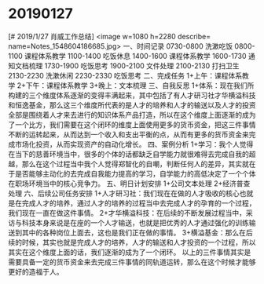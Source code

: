 # 20190127

[# 2019/1/27 肖威工作总结]
<image w=1080 h=2280 describe= name=Notes_1548604186685.jpg>
一、时间记录
0730-0800 洗漱吃饭
0800-1100 课程体系教学
1100-1400 吃饭休息
1400-1600 课程体系教学
1600-1730 通知文档梳理
1730-1900 吃饭思考
1900-2100 文件处理
2100-2130 打扫卫生
2130-2230 洗漱休闲
2230-2330 吃饭思考
二、完成任务
1+上午：课程体系教学
2+下午：课程体系教学
3+晚上：文本梳理
三、自我反思
1+体系：现在我们所构建的三个维度体系逐渐的变得丰满起来，其中包括了有人才研习社才华横溢科技和恒逸基金，那么这三个维度所代表的是人才的培养和人才的输送以及人才的投资全部是围绕着人才来去进行的知识体系产品打造，所以在这个维度上面逐渐的成为了一个比方，我们需要在这个闭环的维度上面使用更多的货币资金，把这三件事情不断的运转起来，从而达到一个收入和支出平衡的点，从而有更多的货币资金来完成市场化投资，从而实现资产的自动化增长。
四、案例分析
1+学习：我个人觉得在当下的慈善环境当中，很多的个体的话都缺乏自学能力就很难得去完成自我的超越，那么在这个过程当中我个人觉得郑智化的自嘲，判断任何人的差异，其实就在于是否能够主动化的去完成自我能力提高的学习，自学能力的高低决定了一个个体在职场环境当中的核心竞争力。
五、明日计划安排
1+公司文本处理
2+经济普查处理
六、后续公司任务安排
1+人才研习社：我们现在在做的人才吸收的核心也就是在完成人才的培养，通过人才的培养的过程当中去完成人才的孕育的一个过程，我们现在一直在做这件事情。
2+才华横溢科技：在后续的不断发展过程当中，采访与科技本身来说是在座的一个人才输送，也就是把优秀的人才通过强化的训练输送到其中的各种岗位上面去，这也是我们正在做的事情。
3+横溢基金：那么在后续的时候，其实也就是完成人才的培养，人才的输送和人才投资的一个过程，所以其实在这个维度上面的话，我们逐渐的成为了一个闭环。
以上的三件事情其实是需要具备一定的货币资金来去完成三件事情的同轨道运转，那么在这个时候才能够更好的造福于人。
